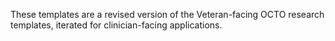 These templates are a revised version of the Veteran-facing OCTO research templates, iterated for clinician-facing applications. 
